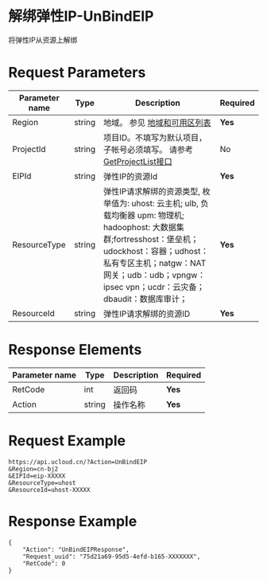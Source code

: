 # 解绑弹性IP-UnBindEIP

将弹性IP从资源上解绑

# Request Parameters
|Parameter name|Type|Description|Required|
|---|---|---|---|
|Region|string|地域。 参见 [地域和可用区列表](api/summary/regionlist)|**Yes**|
|ProjectId|string|项目ID。不填写为默认项目，子帐号必须填写。 请参考[GetProjectList接口](api/summary/get_project_list)|No|
|EIPId|string|弹性IP的资源Id|**Yes**|
|ResourceType|string|弹性IP请求解绑的资源类型, 枚举值为: uhost: 云主机; ulb, 负载均衡器 upm: 物理机; hadoophost: 大数据集群;fortresshost：堡垒机；udockhost：容器；udhost：私有专区主机；natgw：NAT网关；udb：udb；vpngw：ipsec vpn；ucdr：云灾备；dbaudit：数据库审计；|**Yes**|
|ResourceId|string|弹性IP请求解绑的资源ID|**Yes**|

# Response Elements
|Parameter name|Type|Description|Required|
|---|---|---|---|
|RetCode|int|返回码|**Yes**|
|Action|string|操作名称|**Yes**|

# Request Example
```
https://api.ucloud.cn/?Action=UnBindEIP
&Region=cn-bj2
&EIPId=eip-XXXXX
&ResourceType=uhost
&ResourceId=uhost-XXXXX
```

# Response Example
```
{
    "Action": "UnBindEIPResponse", 
    "Request_uuid": "75d21a69-95d5-4efd-b165-XXXXXXX", 
    "RetCode": 0
}
```

